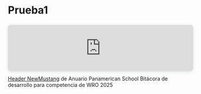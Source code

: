 # Prueba1
<div style="position: relative; width: 100%; height: 0; padding-top: 25.0000%;
 padding-bottom: 0; box-shadow: 0 2px 8px 0 rgba(63,69,81,0.16); margin-top: 1.6em; margin-bottom: 0.9em; overflow: hidden;
 border-radius: 8px; will-change: transform;">
  <iframe loading="lazy" style="position: absolute; width: 100%; height: 100%; top: 0; left: 0; border: none; padding: 0;margin: 0;"
    src="https://www.canva.com/design/DAGlYqwmoeo/CGY8pYS6uGQe3mYz9VmE7w/view?embed" allowfullscreen="allowfullscreen" allow="fullscreen">
  </iframe>
</div>
<a href="https:&#x2F;&#x2F;www.canva.com&#x2F;design&#x2F;DAGlYqwmoeo&#x2F;CGY8pYS6uGQe3mYz9VmE7w&#x2F;view?utm_content=DAGlYqwmoeo&amp;utm_campaign=designshare&amp;utm_medium=embeds&amp;utm_source=link" target="_blank" rel="noopener">Header NewMustang</a> de Anuario Panamerican School
Bitácora de desarrollo para competencia de WRO 2025
